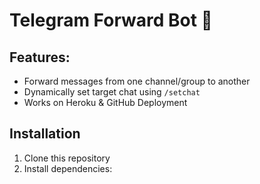 # Telegram Forward Bot 🚀

## Features:
- Forward messages from one channel/group to another
- Dynamically set target chat using `/setchat`
- Works on Heroku & GitHub Deployment

## Installation
1. Clone this repository
2. Install dependencies:
